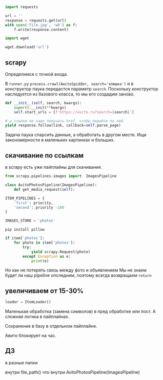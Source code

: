 ```python
import requests

url = ''
response = requests.get(url)
with open('file.jpg', 'wb') as f:
    f.write(response.content)
```

```python
import wget

wget.download('url')
```

## scrapy

Определимся с точкой входа.

В `runner.py` `process.crawl(AwitoSpidder, search='клюшка')` и в конструктор паука передастся параметр `search`.
Поскольку конструктор наследуется из базового класса, то мы его создадим заново.
```python
def __init__(self, search, kwargs):
    super().__init(**kwargs)
    self.start_urls = [f'https://avito.ru?search={search}']
```

```python
# у ссылки не надо получать href, чтобы перейти по ней
yield response.follow(link, callback=self.parse_page)
```

Задача паука спарсить данные, а обработать в другом месте.
Ищи закономерности в маленьких картинках и больших.

## скачивание по ссылкам

в scrapy есть уже пайплайны для скачивания.
```python
from scrapy.pipelines.images import  ImagesPipeline

class AvitoPhotosPipeline(ImagesPipeline):
    def get_media_request(self):

```

```python
ITEM_PIPELINES = {
    'first': priority,
    'second': priority -100
}

IMAGES_STORE = 'photos'
```

```shell
pip install pillow
```

```python
if item['photos']:
    for photo in item['photos']:
        try:
            yield scrapy.Request(photo)
        except Exception as e:
            print(e)
```

Но как не потерять связь между фото и объявлением
Мы не знаем будет ли наш pipeline опследним, поэтому всегда возвращаем  `return`

## увеличиваем от 15-30%

```python
loader = ItemLoader()
```

Маленькая обработка (замена символов) в пред обработке или пост. А сложная логика в пайплайнах.

Сохранение в базу в отдельном пайплайне.

Авито блокирует на час.


## ДЗ

в разные папки

внутри file_path() что внутри AvitoPhotosPipeline(ImagesPipeline)